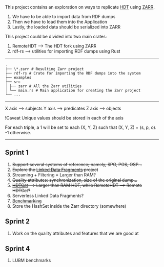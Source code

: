 This project contains an exploration on ways to replicate [HDT](https://www.rdfhdt.org/) using [ZARR](https://zarr-specs.readthedocs.io/).

1. We have to be able to import data from RDF dumps
2. Then we have to load them into the Application
3. Lastly, the loaded data should be serialized into ZARR

This project could be divided into two main crates:

1. RemoteHDT --> The HDT fork using ZARR
2. rdf-rs --> utilities for importing RDF dumps using Rust

---

    .
    ├── \*.zarr # Resulting Zarr project
    ├── rdf-rs # Crate for importing the RDF dumps into the system
    ├── examples
    ├── src
    │ ├── zarr # All the Zarr utilities
    │ └── main.rs # Main application for creating the Zarr project
    └── ...

---

X axis --> subjects
Y axis --> predicates
Z axis --> objects

!Caveat Unique values should be stored in each of the axis

For each triple, a 1 will be set to each (X, Y, Z) such that (X, Y, Z) = (s, p, o).
-1 otherwise.

---

## Sprint 1

1. ~~Support several systems of reference; namely, SPO, POS, OSP...~~
2. ~~Explore the [Linked Data Fragments](https://linkeddatafragments.org/concept/) project~~
3. Streaming + Filtering = Larger than RAM?
4. ~~Quality attributes: synchronization, size of the original dump...~~
5. ~~[HDTCat](https://arxiv.org/pdf/1809.06859.pdf) --> Larger than RAM HDT, while RemoteHDT --> Remote HDTCat?~~
6. Serverless Linked Data Fragments?
7. ~~[Benchmarking](https://www.w3.org/wiki/RdfStoreBenchmarking)~~
8. Store the HashSet inside the Zarr directory (somewhere)

## Sprint 2

1. Work on the quality attributes and features that we are good at

## Sprint 4

1. LUBM benchmarks
